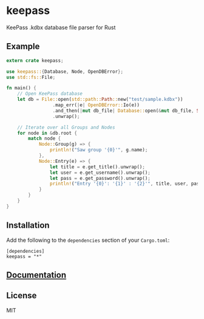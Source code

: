 # keepass
KeePass .kdbx database file parser for Rust

## Example
```rust
extern crate keepass;

use keepass::{Database, Node, OpenDBError};
use std::fs::File;

fn main() {
    // Open KeePass database
    let db = File::open(std::path::Path::new("test/sample.kdbx"))
                 .map_err(|e| OpenDBError::Io(e))
                 .and_then(|mut db_file| Database::open(&mut db_file, Some("demopass")))
                 .unwrap();

    // Iterate over all Groups and Nodes
    for node in &db.root {
        match node {
            Node::Group(g) => {
                println!("Saw group '{0}'", g.name);
            },
            Node::Entry(e) => {
                let title = e.get_title().unwrap();
                let user = e.get_username().unwrap();
                let pass = e.get_password().unwrap();
                println!("Entry '{0}': '{1}' : '{2}'", title, user, pass);
            }
        }
    }
}
```

## Installation
Add the following to the `dependencies` section of your `Cargo.toml`:

```
[dependencies]
keepass = "*"
```

## [Documentation](https://sseemayer.github.io/keepass-rs)

## License
MIT
